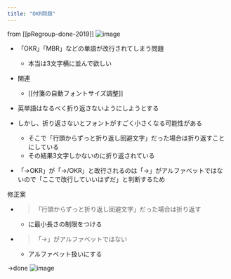 ```yaml
---
title: "OKR問題"
---
```


from [[pRegroup-done-2019]]
![image](https://gyazo.com/efcdd0cd2b5cb2e545abd7820b0546c4/thumb/1000)
- 「OKR」「MBR」などの単語が改行されてしまう問題
    - 本当は3文字横に並んで欲しい
- 関連
    - [[付箋の自動フォントサイズ調整]]
- 英単語はなるべく折り返さないようにしようとする
- しかし、折り返さないとフォントがすごく小さくなる可能性がある
    - そこで「行頭からずっと折り返し回避文字」だった場合は折り返すことにしている
    - その結果3文字しかないのに折り返されている

- 「→OKR」が「→/OKR」と改行されるのは「→」がアルファベットではないので「ここで改行していいはずだ」と判断するため

修正案
- > 「行頭からずっと折り返し回避文字」だった場合は折り返す
    - に最小長さの制限をつける
- > 「→」がアルファベットではない
    - アルファベット扱いにする

→done
![image](https://gyazo.com/ef58ea1144cb8273528888a13cc6137f/thumb/1000)

